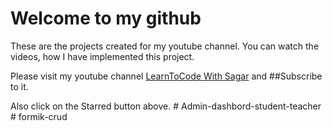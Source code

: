 # Welcome to my github

These are the projects created for my youtube channel.
You can watch the videos, how I have implemented this project.

Please visit my youtube channel [LearnToCode With Sagar](https://www.youtube.com/channel/UCdZObon3v9dRbfTV1-tlQOA) and ##Subscribe to it.

Also click on the Starred button above.
#   A d m i n - d a s h b o r d - s t u d e n t - t e a c h e r  
 #   f o r m i k - c r u d  
 